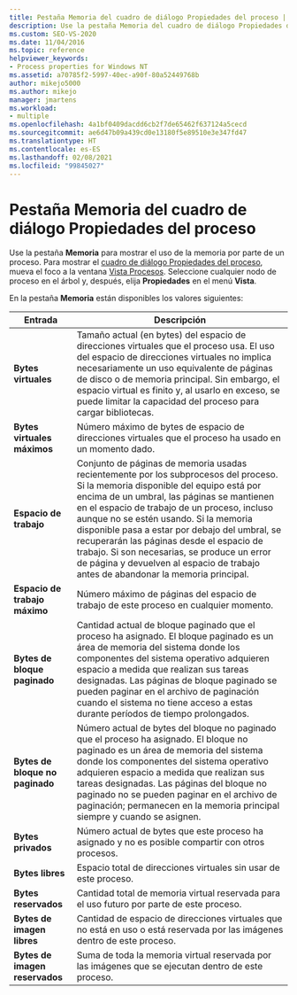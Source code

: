 ```yaml
---
title: Pestaña Memoria del cuadro de diálogo Propiedades del proceso | Microsoft Docs
description: Use la pestaña Memoria del cuadro de diálogo Propiedades del proceso para ver cómo usa la memoria un proceso. Se proporciona información sobre el espacio usado, el espacio compartido y el espacio virtual utilizado.
ms.custom: SEO-VS-2020
ms.date: 11/04/2016
ms.topic: reference
helpviewer_keywords:
- Process properties for Windows NT
ms.assetid: a70785f2-5997-40ec-a90f-80a52449768b
author: mikejo5000
ms.author: mikejo
manager: jmartens
ms.workload:
- multiple
ms.openlocfilehash: 4a1bf0409dacdd6cb2f7de65462f637124a5cecd
ms.sourcegitcommit: ae6d47b09a439cd0e13180f5e89510e3e347fd47
ms.translationtype: HT
ms.contentlocale: es-ES
ms.lasthandoff: 02/08/2021
ms.locfileid: "99845027"
---
```

# <a name="memory-tab-process-properties-dialog-box"></a>Pestaña Memoria del cuadro de diálogo Propiedades del proceso
Use la pestaña **Memoria** para mostrar el uso de la memoria por parte de un proceso. Para mostrar el [cuadro de diálogo Propiedades del proceso](../debugger/process-properties-dialog-box.md), mueva el foco a la ventana [Vista Procesos](../debugger/processes-view.md). Seleccione cualquier nodo de proceso en el árbol y, después, elija **Propiedades** en el menú **Vista**.

 En la pestaña **Memoria** están disponibles los valores siguientes:

|Entrada|Descripción|
|-----------|-----------------|
|**Bytes virtuales**|Tamaño actual (en bytes) del espacio de direcciones virtuales que el proceso usa. El uso del espacio de direcciones virtuales no implica necesariamente un uso equivalente de páginas de disco o de memoria principal. Sin embargo, el espacio virtual es finito y, al usarlo en exceso, se puede limitar la capacidad del proceso para cargar bibliotecas.|
|**Bytes virtuales máximos**|Número máximo de bytes de espacio de direcciones virtuales que el proceso ha usado en un momento dado.|
|**Espacio de trabajo**|Conjunto de páginas de memoria usadas recientemente por los subprocesos del proceso. Si la memoria disponible del equipo está por encima de un umbral, las páginas se mantienen en el espacio de trabajo de un proceso, incluso aunque no se estén usando. Si la memoria disponible pasa a estar por debajo del umbral, se recuperarán las páginas desde el espacio de trabajo. Si son necesarias, se produce un error de página y devuelven al espacio de trabajo antes de abandonar la memoria principal.|
|**Espacio de trabajo máximo**|Número máximo de páginas del espacio de trabajo de este proceso en cualquier momento.|
|**Bytes de bloque paginado**|Cantidad actual de bloque paginado que el proceso ha asignado. El bloque paginado es un área de memoria del sistema donde los componentes del sistema operativo adquieren espacio a medida que realizan sus tareas designadas. Las páginas de bloque paginado se pueden paginar en el archivo de paginación cuando el sistema no tiene acceso a estas durante períodos de tiempo prolongados.|
|**Bytes de bloque no paginado**|Número actual de bytes del bloque no paginado que el proceso ha asignado. El bloque no paginado es un área de memoria del sistema donde los componentes del sistema operativo adquieren espacio a medida que realizan sus tareas designadas. Las páginas del bloque no paginado no se pueden paginar en el archivo de paginación; permanecen en la memoria principal siempre y cuando se asignen.|
|**Bytes privados**|Número actual de bytes que este proceso ha asignado y no es posible compartir con otros procesos.|
|**Bytes libres**|Espacio total de direcciones virtuales sin usar de este proceso.|
|**Bytes reservados**|Cantidad total de memoria virtual reservada para el uso futuro por parte de este proceso.|
|**Bytes de imagen libres**|Cantidad de espacio de direcciones virtuales que no está en uso o está reservada por las imágenes dentro de este proceso.|
|**Bytes de imagen reservados**|Suma de toda la memoria virtual reservada por las imágenes que se ejecutan dentro de este proceso.|